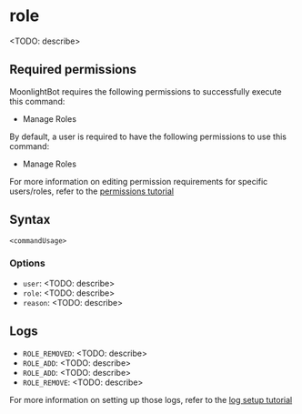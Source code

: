 # role

<TODO: describe>

## Required permissions

MoonlightBot requires the following permissions to successfully execute this command:

* Manage Roles

By default, a user is required to have the following permissions to use this command:

* Manage Roles

For more information on editing permission requirements for specific users/roles, refer to the [permissions tutorial](<linkToPermissionsTutorial>)

## Syntax

```text
<commandUsage>
```

### Options

* `user`: <TODO: describe>
* `role`: <TODO: describe>
* `reason`: <TODO: describe>

## Logs

* `ROLE_REMOVED`: <TODO: describe>
* `ROLE_ADD`: <TODO: describe>
* `ROLE_ADD`: <TODO: describe>
* `ROLE_REMOVE`: <TODO: describe>

For more information on setting up those logs, refer to the [log setup tutorial](<linkToLogTutorial>)